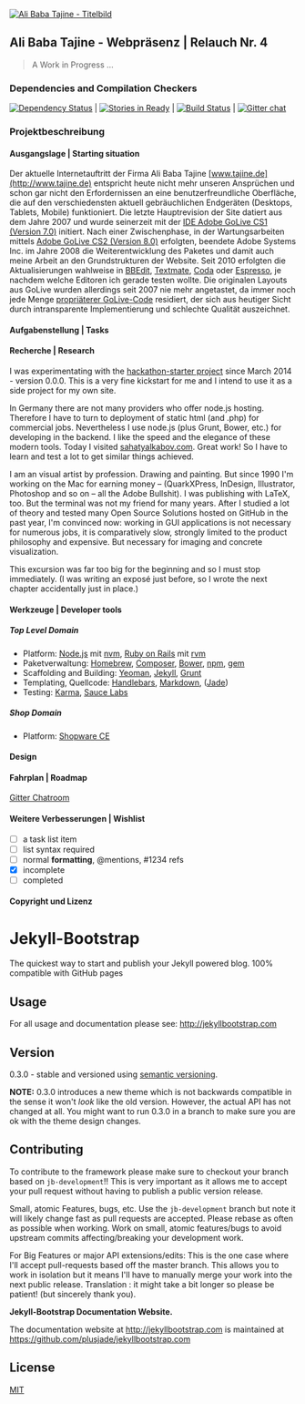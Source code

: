 
[![Ali Baba Tajine - Titelbild](https://fbcdn-sphotos-f-a.akamaihd.net/hphotos-ak-xfp1/t31.0-8/1913220_703511143042637_486624154_o.jpg)](https://www.facebook.com/pages/Ali-Baba-Tajine/162735787120178?ref=hl)

## Ali Baba Tajine - Webpräsenz | Relauch Nr. 4
> A Work in Progress …

### Dependencies and Compilation Checkers
[![Dependency Status](https://david-dm.org/Ali-Baba-Tajine/Ali-Baba-Tajine.github.io.png?theme=shields.io)](https://david-dm.org/Ali-Baba-Tajine/Ali-Baba-Tajine.github.io) | [![Stories in Ready](https://badge.waffle.io/ali-baba-tajine/ali-baba-tajine.github.io.png?label=ready&title=Ready)](https://waffle.io/ali-baba-tajine/ali-baba-tajine.github.io) | [![Build Status](https://travis-ci.org/Ali-Baba-Tajine/Ali-Baba-Tajine.github.io.svg?branch=master)](https://travis-ci.org/Ali-Baba-Tajine/Ali-Baba-Tajine.github.io) | [![Gitter chat](https://badges.gitter.im/Ali-Baba-Tajine.png)](https://gitter.im/Ali-Baba-Tajine)

### Projektbeschreibung

#### Ausgangslage | Starting situation
Der aktuelle Internetauftritt der Firma Ali Baba Tajine [www.tajine.de](http://www.tajine.de) entspricht heute nicht mehr unseren Ansprüchen und schon gar nicht den Erfordernissen an eine benutzerfreundliche Oberfläche, die auf den verschiedensten aktuell gebräuchlichen Endgeräten (Desktops, Tablets, Mobile) funktioniert. Die letzte Hauptrevision der Site datiert aus dem Jahre 2007 und wurde seinerzeit mit der [IDE Adobe GoLive CS1 (Version 7.0)](https://en.wikipedia.org/wiki/Adobe_GoLive) initiert. Nach einer Zwischenphase, in der Wartungsarbeiten mittels [Adobe GoLive CS2 (Version 8.0)](http://www.adobe.com/de/products/golive/overview.html) erfolgten, beendete Adobe Systems Inc. im Jahre 2008 die Weiterentwicklung des Paketes und damit auch meine Arbeit an den Grundstrukturen der Website. Seit 2010 erfolgten die Aktualisierungen wahlweise in [BBEdit](http://www.barebones.com/products/bbedit/), [Textmate](http://macromates.com), [Coda](http://www.panic.com/coda/) oder [Espresso](http://macrabbit.com/espresso/), je nachdem welche Editoren ich gerade testen wollte. Die originalen Layouts aus GoLive wurden allerdings seit 2007 nie mehr angetastet, da immer noch jede Menge [propriäterer GoLive-Code](http://www.oreillynet.com/pub/a/javascript/2002/04/26/golive_history.html) residiert, der sich aus heutiger Sicht durch intransparente Implementierung und schlechte Qualität auszeichnet.

#### Aufgabenstellung | Tasks
#### Recherche | Research

I was experimentating with the [hackathon-starter project](https://github.com/sahat/hackathon-starter) since March 2014 - version 0.0.0.
This is a very fine kickstart for me and I intend to use it as a side project for my own site.

In Germany there are not many providers who offer node.js hosting.
Therefore I have to turn to deployment of static html (and .php) for commercial jobs. Nevertheless I use node.js (plus Grunt, Bower, etc.) for developing in the backend.
I like the speed and the elegance of these modern tools. Today I visited [sahatyalkabov.com](http://sahatyalkabov.com/projects/). Great work!
So I have to learn and test a lot to get similar things achieved.

I am an visual artist by profession. Drawing and painting.
But since 1990 I'm working on the Mac for earning money –
(QuarkXPress, InDesign, Illustrator, Photoshop and so on – all the Adobe Bullshit).
I was publishing with LaTeX, too. But the terminal was not my friend for many years. After I studied a lot of theory and tested many Open Source Solutions hosted on GitHub in the past year, I'm convinced now: working in GUI applications is not necessary for numerous jobs, it is comparatively slow, strongly limited to the product philosophy and expensive.
But necessary for imaging and concrete visualization.

This excursion was far too big for the beginning and so I must stop immediately.
(I was writing an exposé just before, so I wrote the next chapter accidentally just in place.)


#### Werkzeuge | Developer tools
##### Top Level Domain
* Platform: [Node.js](http://nodejs.org]) mit [nvm](https://github.com/creationix/nvm), [Ruby on Rails](http://rubyonrails.org) mit [rvm](https://rvm.io)
* Paketverwaltung: [Homebrew](http://brew.sh), [Composer](https://getcomposer.org), [Bower](http://bower.io), [npm](https://www.npmjs.org), [gem](https://rubygems.org)
* Scaffolding and Building: [Yeoman](http://yeoman.io), [Jekyll](https://github.com/jekyll), [Grunt](http://gruntjs.com)
* Templating, Quellcode: [Handlebars](http://handlebarsjs.com), [Markdown](http://daringfireball.net/projects/markdown/), ([Jade](http://jade-lang.com))
* Testing: [Karma](https://github.com/karma-runner), [Sauce Labs](https://github.com/saucelabs)


##### Shop Domain
* Platform: [Shopware CE](https://github.com/ShopwareAG)

#### Design
#### Fahrplan | Roadmap
[Gitter Chatroom](https://gitter.im/Ali-Baba-Tajine)
#### Weitere Verbesserungen | Wishlist
- [ ] a task list item
- [ ] list syntax required
- [ ] normal **formatting**, @mentions, #1234 refs
- [x] incomplete
- [ ] completed
#### Copyright und Lizenz




# Jekyll-Bootstrap

The quickest way to start and publish your Jekyll powered blog. 100% compatible with GitHub pages

## Usage

For all usage and documentation please see: <http://jekyllbootstrap.com>

## Version

0.3.0 - stable and versioned using [semantic versioning](http://semver.org/).

**NOTE:** 0.3.0 introduces a new theme which is not backwards compatible in the sense it won't _look_ like the old version.
However, the actual API has not changed at all.
You might want to run 0.3.0 in a branch to make sure you are ok with the theme design changes.

## Contributing


To contribute to the framework please make sure to checkout your branch based on `jb-development`!!
This is very important as it allows me to accept your pull request without having to publish a public version release.

Small, atomic Features, bugs, etc.
Use the `jb-development` branch but note it will likely change fast as pull requests are accepted.
Please rebase as often as possible when working.
Work on small, atomic features/bugs to avoid upstream commits affecting/breaking your development work.

For Big Features or major API extensions/edits:
This is the one case where I'll accept pull-requests based off the master branch.
This allows you to work in isolation but it means I'll have to manually merge your work into the next public release.
Translation : it might take a bit longer so please be patient! (but sincerely thank you).

**Jekyll-Bootstrap Documentation Website.**

The documentation website at <http://jekyllbootstrap.com> is maintained at https://github.com/plusjade/jekyllbootstrap.com


## License

[MIT](http://opensource.org/licenses/MIT)
